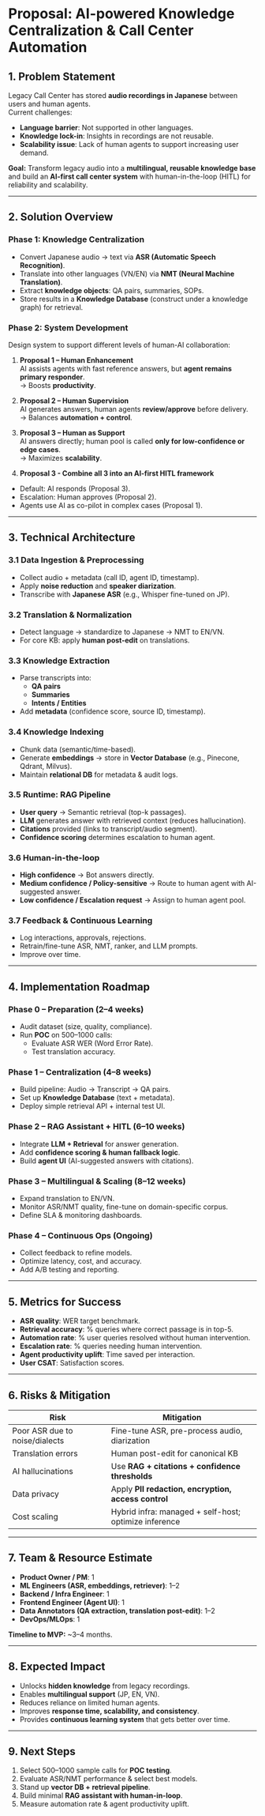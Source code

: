 # Proposal: AI-powered Knowledge Centralization & Call Center Automation

## 1. Problem Statement
Legacy Call Center has stored **audio recordings in Japanese** between users and human agents.  
Current challenges:
- **Language barrier**: Not supported in other languages.
- **Knowledge lock-in**: Insights in recordings are not reusable.
- **Scalability issue**: Lack of human agents to support increasing user demand.

**Goal:** Transform legacy audio into a **multilingual, reusable knowledge base** and build an **AI-first call center system** with human-in-the-loop (HITL) for reliability and scalability.

---

## 2. Solution Overview

### Phase 1: Knowledge Centralization
- Convert Japanese audio → text via **ASR (Automatic Speech Recognition)**.
- Translate into other languages (VN/EN) via **NMT (Neural Machine Translation)**.
- Extract **knowledge objects**: QA pairs, summaries, SOPs.
- Store results in a **Knowledge Database** (construct under a knowledge graph) for retrieval.

### Phase 2: System Development
Design system to support different levels of human-AI collaboration:

1. **Proposal 1 – Human Enhancement**  
   AI assists agents with fast reference answers, but **agent remains primary responder**.  
   → Boosts **productivity**.

2. **Proposal 2 – Human Supervision**  
   AI generates answers, human agents **review/approve** before delivery.  
   → Balances **automation + control**.

3. **Proposal 3 – Human as Support**  
   AI answers directly; human pool is called **only for low-confidence or edge cases**.  
   → Maximizes **scalability**.

4. **Proposal 3 - Combine all 3 into an AI-first HITL framework** 
- Default: AI responds (Proposal 3).  
- Escalation: Human approves (Proposal 2).  
- Agents use AI as co-pilot in complex cases (Proposal 1).

---

## 3. Technical Architecture

### 3.1 Data Ingestion & Preprocessing
- Collect audio + metadata (call ID, agent ID, timestamp).
- Apply **noise reduction** and **speaker diarization**.
- Transcribe with **Japanese ASR** (e.g., Whisper fine-tuned on JP).

### 3.2 Translation & Normalization
- Detect language → standardize to Japanese → NMT to EN/VN.
- For core KB: apply **human post-edit** on translations.

### 3.3 Knowledge Extraction
- Parse transcripts into:
  - **QA pairs**
  - **Summaries**
  - **Intents / Entities**
- Add **metadata** (confidence score, source ID, timestamp).

### 3.4 Knowledge Indexing
- Chunk data (semantic/time-based).
- Generate **embeddings** → store in **Vector Database** (e.g., Pinecone, Qdrant, Milvus).
- Maintain **relational DB** for metadata & audit logs.

### 3.5 Runtime: RAG Pipeline
- **User query** → Semantic retrieval (top-k passages).
- **LLM** generates answer with retrieved context (reduces hallucination).
- **Citations** provided (links to transcript/audio segment).
- **Confidence scoring** determines escalation to human agent.

### 3.6 Human-in-the-loop
- **High confidence** → Bot answers directly.
- **Medium confidence / Policy-sensitive** → Route to human agent with AI-suggested answer.
- **Low confidence / Escalation request** → Assign to human agent pool.

### 3.7 Feedback & Continuous Learning
- Log interactions, approvals, rejections.
- Retrain/fine-tune ASR, NMT, ranker, and LLM prompts.
- Improve over time.

---

## 4. Implementation Roadmap

### Phase 0 – Preparation (2–4 weeks)
- Audit dataset (size, quality, compliance).
- Run **POC** on 500–1000 calls:
  - Evaluate ASR WER (Word Error Rate).
  - Test translation accuracy.

### Phase 1 – Centralization (4–8 weeks)
- Build pipeline: Audio → Transcript → QA pairs.
- Set up **Knowledge Database** (text + metadata).
- Deploy simple retrieval API + internal test UI.

### Phase 2 – RAG Assistant + HITL (6–10 weeks)
- Integrate **LLM + Retrieval** for answer generation.
- Add **confidence scoring & human fallback logic**.
- Build **agent UI** (AI-suggested answers with citations).

### Phase 3 – Multilingual & Scaling (8–12 weeks)
- Expand translation to EN/VN.
- Monitor ASR/NMT quality, fine-tune on domain-specific corpus.
- Define SLA & monitoring dashboards.

### Phase 4 – Continuous Ops (Ongoing)
- Collect feedback to refine models.
- Optimize latency, cost, and accuracy.
- Add A/B testing and reporting.

---

## 5. Metrics for Success
- **ASR quality**: WER target benchmark.  
- **Retrieval accuracy**: % queries where correct passage is in top-5.  
- **Automation rate**: % user queries resolved without human intervention.  
- **Escalation rate**: % queries needing human intervention.  
- **Agent productivity uplift**: Time saved per interaction.  
- **User CSAT**: Satisfaction scores.

---

## 6. Risks & Mitigation
| Risk | Mitigation |
|------|------------|
| Poor ASR due to noise/dialects | Fine-tune ASR, pre-process audio, diarization |
| Translation errors | Human post-edit for canonical KB |
| AI hallucinations | Use **RAG + citations + confidence thresholds** |
| Data privacy | Apply **PII redaction, encryption, access control** |
| Cost scaling | Hybrid infra: managed + self-host; optimize inference |

---

## 7. Team & Resource Estimate
- **Product Owner / PM**: 1  
- **ML Engineers (ASR, embeddings, retriever)**: 1–2  
- **Backend / Infra Engineer**: 1  
- **Frontend Engineer (Agent UI)**: 1  
- **Data Annotators (QA extraction, translation post-edit)**: 1–2  
- **DevOps/MLOps**: 1  

**Timeline to MVP:** ~3–4 months.

---

## 8. Expected Impact
- Unlocks **hidden knowledge** from legacy recordings.  
- Enables **multilingual support** (JP, EN, VN).  
- Reduces reliance on limited human agents.  
- Improves **response time, scalability, and consistency**.  
- Provides **continuous learning system** that gets better over time.

---

## 9. Next Steps
1. Select 500–1000 sample calls for **POC testing**.  
2. Evaluate ASR/NMT performance & select best models.  
3. Stand up **vector DB + retrieval pipeline**.  
4. Build minimal **RAG assistant with human-in-loop**.  
5. Measure automation rate & agent productivity uplift.
